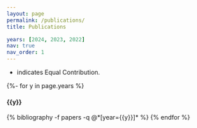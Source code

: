 ```yaml
---
layout: page
permalink: /publications/
title: Publications

years: [2024, 2023, 2022]
nav: true
nav_order: 1
---
```

<!-- _pages/publications.md -->
<div class="publications">

* indicates Equal Contribution.  

<!-- <h2> Conference Papers </h2> -->

{%- for y in page.years %}
<h4 class="year">{{y}}</h4>
  {% bibliography -f papers -q @*[year={{y}}]* %}
{% endfor %}


</div>
